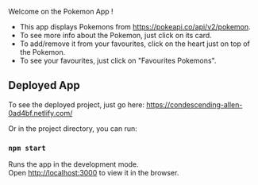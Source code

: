 Welcome on the Pokemon App ! 

- This app displays Pokemons from https://pokeapi.co/api/v2/pokemon.
- To see more info about the Pokemon, just click on its card.
- To add/remove it from your favourites, click on the heart just on top of the Pokemon.
- To see your favourites, just click on "Favourites Pokemons".

## Deployed App
To see the deployed project, just go here: https://condescending-allen-0ad4bf.netlify.com/

Or in the project directory, you can run:

### `npm start`

Runs the app in the development mode.<br>
Open [http://localhost:3000](http://localhost:3000) to view it in the browser.